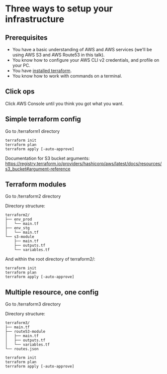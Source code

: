 # Three ways to setup your infrastructure

## Prerequisites

- You have a basic understanding of AWS and AWS services (we'll be using AWS S3 and AWS Route53 in this talk).
- You know how to configure your AWS CLI v2 credentials, and profile on your PC.
- You have [installed terraform](https://developer.hashicorp.com/terraform/downloads).
- You know how to work with commands on a terminal.

## Click ops

Click AWS Console until you think you got what you want. 

## Simple terraform config

Go to /terraform1 directory

```
terraform init
terraform plan
terraform apply [-auto-approve]
```

Documentation for S3 bucket arguments: https://registry.terraform.io/providers/hashicorp/aws/latest/docs/resources/s3_bucket#argument-reference

## Terraform modules

Go to /terraform2 directory

Directory structure:

```
terraform2/
├── env_prod
│   └── main.tf
├── env_stg
│   └── main.tf
└── s3-module
    ├── main.tf
    ├── outputs.tf
    └── variables.tf
```

And within the root directory of terraform2/:

```
terraform init
terraform plan
terraform apply [-auto-approve]
```

## Multiple resource, one config

Go to /terraform3 directory

Directory structure:

```
terraform3/
├── main.tf
├── route53-module
│   ├── main.tf
│   ├── outputs.tf
│   └── variables.tf
└── routes.json
```

```
terraform init
terraform plan
terraform apply [-auto-approve]
```
